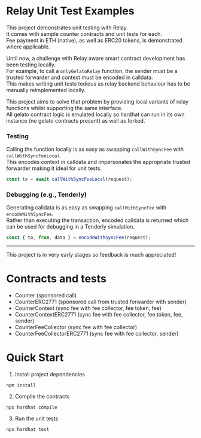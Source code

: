 # Relay Unit Test Examples

This project demonstrates unit testing with Relay.  
It comes with sample counter contracts and unit tests for each.  
Fee payment in ETH (native), as well as ERC20 tokens, is demonstrated where applicable.

Until now, a challenge with Relay aware smart contract development has been testing locally.  
For example, to call a `onlyGelatoRelay` function, the sender must be a trusted forwarder and context must be encoded in calldata.  
This makes writing unit tests tedious as relay backend behaviour has to be manually reimplemented locally.

This project aims to solve that problem by providing local variants of relay functions whilst supporting the same interface.  
All gelato contract logic is emulated locally so hardhat can run in its own instance (no gelato contracts present) as well as forked.

### Testing
Calling the function locally is as easy as swapping `callWithSyncFee` with `callWithSyncFeeLocal`.  
This encodes context in calldata and impersonates the appropriate trusted forwarder making it ideal for unit tests.
```ts
const tx = await callWithSyncFeeLocal(request);
```

### Debugging (e.g., Tenderly)
Generating calldata is as easy as swapping `callWithSyncFee` with `encodeWithSyncFee`.  
Rather than executing the transaction, encoded calldata is returned which can be used for debugging in a Tenderly simulation.  
```ts
const { to, from, data } = encodeWithSyncFee(request);
```
---
This project is in very early stages so feedback is much appreciated!

# Contracts and tests

- Counter (sponsored call)
- CounterERC2771 (sponsored call from trusted forwarder with sender)
- CounterContext (sync fee with fee collector, fee token, fee)
- CounterContextERC2771 (sync fee with fee collector, fee token, fee, sender)
- CounterFeeCollector (sync fee with fee collector)
- CounterFeeCollectorERC2771 (sync fee with fee collector, sender)

# Quick Start

1. Install project dependencies

```
npm install
```

2. Compile the contracts

```
npx hardhat compile
```

3. Run the unit tests

```
npx hardhat test
```
